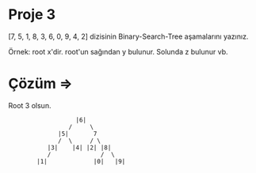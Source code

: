 # Proje 3
[7, 5, 1, 8, 3, 6, 0, 9, 4, 2] dizisinin Binary-Search-Tree aşamalarını yazınız.

Örnek: root x'dir. root'un sağından y bulunur. Solunda z bulunur vb.

# Çözüm =>

Root 3 olsun.

             

                       |6|
                     /     \
                  |5|       7
                  /  \     / \
               |3|    |4| |2| |8|
               /              /  \
            |1|             |0|   |9|